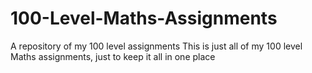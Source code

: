 # 100-Level-Maths-Assignments
A repository of my 100 level assignments
This is just all of my 100 level Maths assignments, just to keep it all in one place
